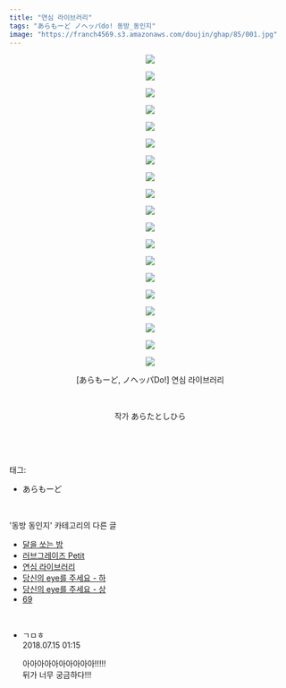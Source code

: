 ```yaml
---
title: "연심 라이브러리"
tags: "あらもーど ノヘッパdo! 동방_동인지"
image: "https://franch4569.s3.amazonaws.com/doujin/ghap/85/001.jpg"
---
```

<div class="article">
<p style="text-align: center; clear: none; float: none;"><img src="{{ site.imgserver2 }}/ghap/85/001.jpg"/></p>
<p style="text-align: center; clear: none; float: none;"><img src="{{ site.imgserver2 }}/ghap/85/002.jpg"/></p>
<p style="text-align: center; clear: none; float: none;"><img src="{{ site.imgserver2 }}/ghap/85/003.jpg"/></p>
<p style="text-align: center; clear: none; float: none;"><img src="{{ site.imgserver2 }}/ghap/85/004.jpg"/></p>
<p style="text-align: center; clear: none; float: none;"><img src="{{ site.imgserver2 }}/ghap/85/005.jpg"/></p>
<p style="text-align: center; clear: none; float: none;"><img src="{{ site.imgserver2 }}/ghap/85/006.jpg"/></p>
<p style="text-align: center; clear: none; float: none;"><img src="{{ site.imgserver2 }}/ghap/85/007.jpg"/></p>
<p style="text-align: center; clear: none; float: none;"><img src="{{ site.imgserver2 }}/ghap/85/008.jpg"/></p>
<p style="text-align: center; clear: none; float: none;"><img src="{{ site.imgserver2 }}/ghap/85/009.jpg"/></p>
<p style="text-align: center; clear: none; float: none;"><img src="{{ site.imgserver2 }}/ghap/85/010.jpg"/></p>
<p style="text-align: center; clear: none; float: none;"><img src="{{ site.imgserver2 }}/ghap/85/011.jpg"/></p>
<p style="text-align: center; clear: none; float: none;"><img src="{{ site.imgserver2 }}/ghap/85/012.jpg"/></p>
<p style="text-align: center; clear: none; float: none;"><img src="{{ site.imgserver2 }}/ghap/85/013.jpg"/></p>
<p style="text-align: center; clear: none; float: none;"><img src="{{ site.imgserver2 }}/ghap/85/014.jpg"/></p>
<p style="text-align: center; clear: none; float: none;"><img src="{{ site.imgserver2 }}/ghap/85/015.jpg"/></p>
<p style="text-align: center; clear: none; float: none;"><img src="{{ site.imgserver2 }}/ghap/85/016.jpg"/></p>
<p style="text-align: center; clear: none; float: none;"><img src="{{ site.imgserver2 }}/ghap/85/017.jpg"/></p>
<p style="text-align: center; clear: none; float: none;"><img src="{{ site.imgserver2 }}/ghap/85/018.jpg"/></p>
<p style="text-align: center; clear: none; float: none;"><img src="{{ site.imgserver2 }}/ghap/85/019.jpg"/></p>
<p style="text-align: center; clear: none; float: none;"></p>
<p style="text-align: center; clear: none; float: none;">[あらもーど, ノヘッパDo!] 연심 라이브러리</p>
<p style="text-align: center; clear: none; float: none;"><br/></p>
<p style="text-align: center; clear: none; float: none;">작가 あらたとしひら</p>
<p><br/></p>
</div><br/>
<div class="tagTrail">
<p>태그: </p>
<ul>
<li>あらもーど</li>
</ul>
</div><br/>
<div class="another">
<p>'동방 동인지' 카테고리의 다른 글</p>
<ul>
<li><a href="/ghap_87">달을 쏘는 밤</a></li>
<li><a href="/ghap_86">러브그레이즈 Petit</a></li>
<li><a href="/ghap_85">연심 라이브러리</a></li>
<li><a href="/ghap_84">당신의 eye를 주세요 - 하</a></li>
<li><a href="/ghap_83">당신의 eye를 주세요 - 상</a></li>
<li><a href="/ghap_82">69</a></li>
</ul>
</div><br/>
<div class="cb_module cb_fluid">
<div class="cb_wrt cb_profile">
<div class="comment">
<ul>
<li class="cb_thumb_off" id="comment15286796">
<div class="cb_comment_area">
<div class="cb_info_area">
<div class="cb_section">
<span class="cb_nick_name">ㄱㅁㅎ</span>
</div>
<div class="cb_section">
<span class="cb_date">2018.07.15 01:15 </span>
</div>
</div>
<div class="cb_dsc_comment">
<p class="cb_dsc">
											아아아아아아아아아아!!!!!<br/>
뒤가 너무 궁금하다!!!
										</p>
</div>
</div></li>
</ul>
</div>
</div><!-- commentList close -->
</div><br/>
